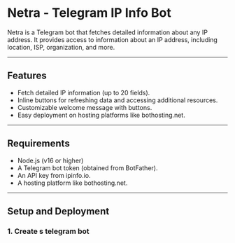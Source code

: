 # Netra - Telegram IP Info Bot

Netra is a Telegram bot that fetches detailed information about any IP address. It provides access to information about an IP address, including location, ISP, organization, and more.

---

## Features

- Fetch detailed IP information (up to 20 fields).
- Inline buttons for refreshing data and accessing additional resources.
- Customizable welcome message with buttons.
- Easy deployment on hosting platforms like bothosting.net.

---

## Requirements

- Node.js (v16 or higher)
- A Telegram bot token (obtained from BotFather).
- An API key from ipinfo.io.
- A hosting platform like bothosting.net.

---

## Setup and Deployment

### 1. Create s telegram bot


